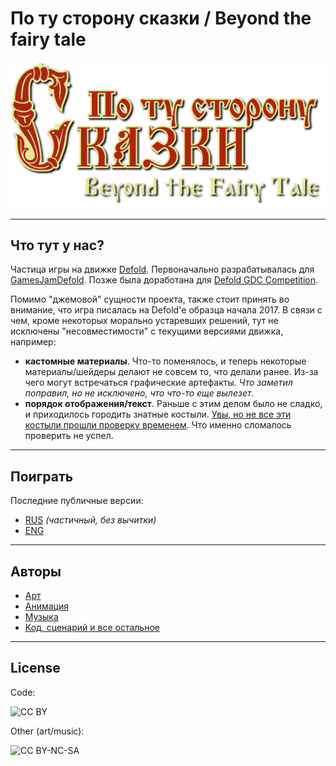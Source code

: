 # По ту сторону сказки / Beyond the fairy tale

![BTFT](graphics/main_menu/game_logo.png)


----
## Что тут у нас?

Частица игры на движке [Defold](https://www.defold.com/). 
Первоначально разрабатывалась для [GamesJamDefold](http://gamesjam.org/3008/). Позже была доработана для [Defold GDC Competition](https://forum.defold.com/t/defold-gdc-competition-2017-the-winning-games/4481).


Помимо "джемовой" сущности проекта, также стоит принять во внимание, что игра писалась на Defold'е образца начала 2017. В связи с чем, кроме некоторых морально устаревших решений, тут не исключены "несовместимости" с текущими версиями движка, например:

* **кастомные материалы**. Что-то поменялось, и теперь некоторые материалы/шейдеры делают не совсем то, что делали ранее. Из-за чего могут встречаться графические артефакты. *Что заметил поправил, но не исключено, что что-то еще вылезет*.
* **порядок отображения/текст**. Раньше с этим делом было не сладко, и приходилось городить знатные костыли. [Увы, но не все эти костыли прошли проверку временем](https://prnt.sc/jepljp). Что именно сломалось проверить не успел.


----
## Поиграть
Последние публичные версии:

* [RUS](http://aterim.github.io/html5/skazka_rusdemo/) *(частичный, без вычитки)*
* [ENG](http://aterim.github.io/html5/skazka/)


----
## Авторы

* [Арт](https://vk.com/markmits)
* [Анимация](https://vk.com/look1982)
* [Музыка](https://vk.com/id2040533)
* [Код, сценарий и все остальное](https://vk.com/karikatygra)

----
## License

Code:

![CC BY](https://licensebuttons.net/l/by/3.0/88x31.png)


Other (art/music):

![CC BY-NC-SA](https://licensebuttons.net/l/by-nc-sa/3.0/88x31.png)
